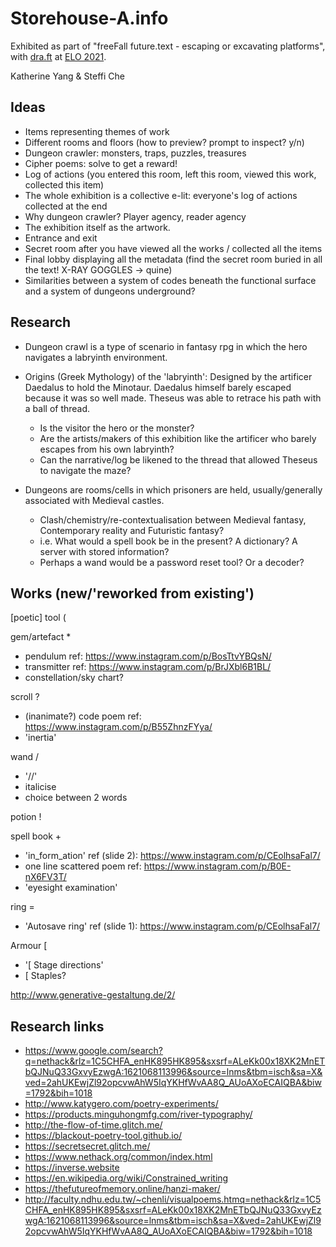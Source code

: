 # Storehouse-A.info

Exhibited as part of "freeFall future.text - escaping or excavating platforms", with [dra.ft](https://dra-ft.site/) at [ELO 2021](https://eliterature.org/elo2021/).

Katherine Yang & Steffi Che

## Ideas

- Items representing themes of work
- Different rooms and floors (how to preview? prompt to inspect? y/n)
- Dungeon crawler: monsters, traps, puzzles, treasures
- Cipher poems: solve to get a reward!
- Log of actions (you entered this room, left this room, viewed this work, collected this item)
- The whole exhibition is a collective e-lit: everyone's log of actions collected at the end
- Why dungeon crawler? Player agency, reader agency
- The exhibition itself as the artwork.
- Entrance and exit
- Secret room after you have viewed all the works / collected all the items
- Final lobby displaying all the metadata (find the secret room buried in all the text! X-RAY GOGGLES -> quine)
- Similarities between a system of codes beneath the functional surface and a system of dungeons underground?

## Research
- Dungeon crawl is a type of scenario in fantasy rpg in which the hero navigates a labryinth environment.
- Origins (Greek Mythology) of the 'labryinth': Designed by the artificer Daedalus to hold the Minotaur.
  Daedalus himself barely escaped because it was so well made.
  Theseus was able to retrace his path with a ball of thread.

  - Is the visitor the hero or the monster?
  - Are the artists/makers of this exhibition like the artificer who barely escapes from his own labryinth?
  - Can the narrative/log be likened to the thread that allowed Theseus to navigate the maze?
  
- Dungeons are rooms/cells in which prisoners are held, usually/generally associated with Medieval castles.

  - Clash/chemistry/re-contextualisation between Medieval fantasy, Contemporary reality and Futuristic fantasy?
  - i.e. What would a spell book be in the present? A dictionary? A server with stored information?
  - Perhaps a wand would be a password reset tool? Or a decoder?

## Works (new/'reworked from existing')

[poetic] tool (

gem/artefact \*

- pendulum ref: https://www.instagram.com/p/BosTtvYBQsN/
- transmitter ref: https://www.instagram.com/p/BrJXbl6B1BL/
- constellation/sky chart?

scroll ?

- (inanimate?) code poem ref: https://www.instagram.com/p/B55ZhnzFYya/
- 'inertia'

wand /

- '//'
- italicise
- choice between 2 words

potion !

spell book +

- 'in_form_ation' ref (slide 2): https://www.instagram.com/p/CEolhsaFal7/
- one line scattered poem ref: https://www.instagram.com/p/B0E-nX6FV3T/
- 'eyesight examination'

ring =

- 'Autosave ring' ref (slide 1): https://www.instagram.com/p/CEolhsaFal7/

Armour [

- '[ Stage directions'
- [ Staples?

http://www.generative-gestaltung.de/2/


## Research links

- https://www.google.com/search?q=nethack&rlz=1C5CHFA_enHK895HK895&sxsrf=ALeKk00x18XK2MnETbQJNuQ33GxvyEzwgA:1621068113996&source=lnms&tbm=isch&sa=X&ved=2ahUKEwjZl92opcvwAhW5IqYKHfWvAA8Q_AUoAXoECAIQBA&biw=1792&bih=1018
- http://www.katygero.com/poetry-experiments/
- https://products.minguhongmfg.com/river-typography/
- http://the-flow-of-time.glitch.me/
- https://blackout-poetry-tool.github.io/
- https://secretsecret.glitch.me/
- https://www.nethack.org/common/index.html
- https://inverse.website
- https://en.wikipedia.org/wiki/Constrained_writing
- https://thefutureofmemory.online/hanzi-maker/
- http://faculty.ndhu.edu.tw/~chenli/visualpoems.htmq=nethack&rlz=1C5CHFA_enHK895HK895&sxsrf=ALeKk00x18XK2MnETbQJNuQ33GxvyEzwgA:1621068113996&source=lnms&tbm=isch&sa=X&ved=2ahUKEwjZl92opcvwAhW5IqYKHfWvAA8Q_AUoAXoECAIQBA&biw=1792&bih=1018
